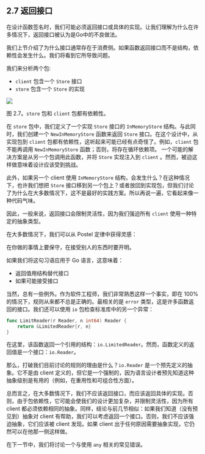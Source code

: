## 2.7 返回接口

在设计函数签名时，我们可能必须返回接口或具体的实现。让我们理解为什么在许多情况下，返回接口被认为是Go中的不良做法。

我们上节介绍了为什么接口通常存在于消费侧。如果函数返回接口而不是结构，依赖性会发生什么。我们将看到它所导致问题。

我们来分析两个包:

* `client` 包含一个 `Store` 接口
* `store` 包含一个 `Store` 的实现

![](https://img.exciting.net.cn/1.png)

图 2.7。`store` 包和 `client` 包都有依赖性。

在 `store` 包中，我们定义了一个实现 `Store` 接口的 `InMemoryStore` 结构。与此同时，我们创建一个 `NewInMemoryStore` 函数来返回 `Store` 接口。在这个设计中，从实现包到 `client` 包都有依赖性，这听起来可能已经有点奇怪了。例如，`client` 包不能再调用 `NewInMemoryStore` 函数；否则，将存在循环依赖项。 一个可能的解决方案是从另一个包调用此函数，并将 `Store` 实现注入到 `client` 。然而，被迫这样做意味着设计应该受到挑战。

此外，如果另一个 client 使用 `InMemoryStore` 结构，会发生什么？在这种情况下，也许我们想把 `Store` 接口移到另一个包上？或者放回到实现包，但我们讨论了为什么在大多数情况下，这不是最好的实践方案。所以再说一遍，它看起来像一种代码气味。

因此，一般来说，返回接口会限制灵活性，因为我们强迫所有 `client` 使用一种特定的抽象类型。

在大多数情况下，我们可以从 Postel 定律中获得灵感：

在你做的事情上要保守，在接受别人的东西时要开明。

如果我们将这句习语应用于 Go 语言，这意味着：

* 返回值用结构替代接口
* 如果可能接受接口

当然，总有一些例外。作为软件工程师，我们非常熟悉这样一个事实，即在 100% 的情况下，规则从来都不总是正确的。最相关的是 `error` 类型，这是许多函数返回的接口。我们还可以使用 `io` 包检查标准库中的另一个异常：

```go
func LimitReader(r Reader, n int64) Reader {
    return &LimitedReader{r, n}
}
```

在这里，该函数返回一个引用的结构：`io.LimitedReader`。然而，函数定义的返回值是一个接口：`io.Reader`。

那么，打破我们目前讨论的规则的理由是什么？`io.Reader` 是一个预先定义的抽象。它不是由 client 定义的，但它是一个强制的，因为语言设计者预先知道这种抽象级别是有用的（例如，在重用性和可组合性方面）。

总而言之，在大多数情况下，我们不应该返回接口，而应该返回具体的实现。否则，由于包依赖性，它可能会使我们的设计更加复杂，并限制灵活性，因为所有 client 都必须依赖相同的抽象。同样，结论与前几节相似：如果我们知道（没有预见到）抽象对 client 有帮助，我们可以考虑返回一个接口。否则，我们不应该强迫抽象，它们应该被 client 发现。如果 client 出于任何原因需要抽象实现，它仍然可以在他那一侧这样做。

在下一节中，我们将讨论一个与使用 `any` 相关的常见错误。

